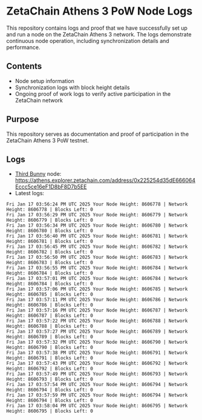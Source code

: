 # ZetaChain Athens 3 PoW Node Logs
This repository contains logs and proof that we have successfully set up and run a node on the ZetaChain Athens 3 network. The logs demonstrate continuous node operation, including synchronization details and performance.

## Contents
- Node setup information
- Synchronization logs with block height details
- Ongoing proof of work logs to verify active participation in the ZetaChain network

## Purpose
This repository serves as documentation and proof of participation in the ZetaChain Athens 3 PoW testnet.

## Logs

- [Third Bunny](https://thirdbunny.xyz/) node: https://athens.explorer.zetachain.com/address/0x225254d35dE666064Eccc5ce16eF1D8bF8D7b5EE
- Latest logs:
```
Fri Jan 17 03:56:24 PM UTC 2025 Your Node Height: 8606778 | Network Height: 8606778 | Blocks Left: 0
Fri Jan 17 03:56:29 PM UTC 2025 Your Node Height: 8606779 | Network Height: 8606779 | Blocks Left: 0
Fri Jan 17 03:56:34 PM UTC 2025 Your Node Height: 8606780 | Network Height: 8606780 | Blocks Left: 0
Fri Jan 17 03:56:40 PM UTC 2025 Your Node Height: 8606781 | Network Height: 8606781 | Blocks Left: 0
Fri Jan 17 03:56:45 PM UTC 2025 Your Node Height: 8606782 | Network Height: 8606782 | Blocks Left: 0
Fri Jan 17 03:56:50 PM UTC 2025 Your Node Height: 8606783 | Network Height: 8606783 | Blocks Left: 0
Fri Jan 17 03:56:55 PM UTC 2025 Your Node Height: 8606784 | Network Height: 8606784 | Blocks Left: 0
Fri Jan 17 03:57:01 PM UTC 2025 Your Node Height: 8606784 | Network Height: 8606784 | Blocks Left: 0
Fri Jan 17 03:57:06 PM UTC 2025 Your Node Height: 8606785 | Network Height: 8606785 | Blocks Left: 0
Fri Jan 17 03:57:11 PM UTC 2025 Your Node Height: 8606786 | Network Height: 8606786 | Blocks Left: 0
Fri Jan 17 03:57:16 PM UTC 2025 Your Node Height: 8606787 | Network Height: 8606787 | Blocks Left: 0
Fri Jan 17 03:57:22 PM UTC 2025 Your Node Height: 8606788 | Network Height: 8606788 | Blocks Left: 0
Fri Jan 17 03:57:27 PM UTC 2025 Your Node Height: 8606789 | Network Height: 8606789 | Blocks Left: 0
Fri Jan 17 03:57:32 PM UTC 2025 Your Node Height: 8606790 | Network Height: 8606790 | Blocks Left: 0
Fri Jan 17 03:57:38 PM UTC 2025 Your Node Height: 8606791 | Network Height: 8606791 | Blocks Left: 0
Fri Jan 17 03:57:43 PM UTC 2025 Your Node Height: 8606792 | Network Height: 8606792 | Blocks Left: 0
Fri Jan 17 03:57:49 PM UTC 2025 Your Node Height: 8606793 | Network Height: 8606793 | Blocks Left: 0
Fri Jan 17 03:57:54 PM UTC 2025 Your Node Height: 8606794 | Network Height: 8606794 | Blocks Left: 0
Fri Jan 17 03:57:59 PM UTC 2025 Your Node Height: 8606794 | Network Height: 8606794 | Blocks Left: 0
Fri Jan 17 03:58:04 PM UTC 2025 Your Node Height: 8606795 | Network Height: 8606795 | Blocks Left: 0
```
